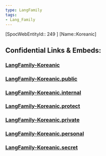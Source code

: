 ```yaml
---
type: LangFamily
tags: 
- Lang_Family
---
```

[SpocWebEntityId:: 249 ]
[Name::Koreanic]


## Confidential Links & Embeds: 

### [LangFamily-Koreanic](/_Standards/Language/Lang~Family/LangFamily-Koreanic.md) 

### [LangFamily-Koreanic.public](/_public/Language/Lang~Family/LangFamily-Koreanic.public.md) 

### [LangFamily-Koreanic.internal](/_internal/Language/Lang~Family/LangFamily-Koreanic.internal.md) 

### [LangFamily-Koreanic.protect](/_protect/Language/Lang~Family/LangFamily-Koreanic.protect.md) 

### [LangFamily-Koreanic.private](/_private/Language/Lang~Family/LangFamily-Koreanic.private.md) 

### [LangFamily-Koreanic.personal](/_personal/Language/Lang~Family/LangFamily-Koreanic.personal.md) 

### [LangFamily-Koreanic.secret](/_secret/Language/Lang~Family/LangFamily-Koreanic.secret.md)

